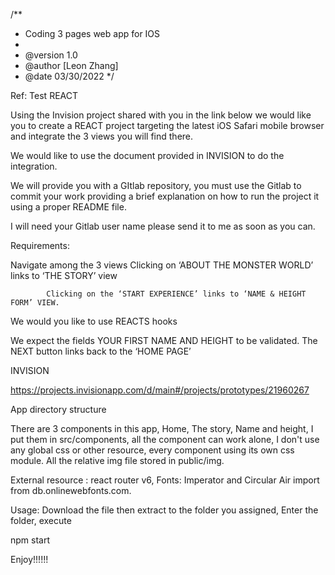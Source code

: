 /\*\*

- Coding 3 pages web app for IOS
-
- @version 1.0
- @author [Leon Zhang]
- @date 03/30/2022
  \*/

Ref:
Test REACT

Using the Invision project shared with you in the link below we would like you to create a REACT project targeting the latest iOS Safari mobile browser and integrate the 3 views you will find there.

We would like to use the document provided in INVISION to do the integration.

We will provide you with a GItlab repository, you must use the Gitlab to commit your work providing a brief explanation on how to run the project it using a proper README file.

I will need your Gitlab user name please send it to me as soon as you can.

Requirements:

Navigate among the 3 views
Clicking on ‘ABOUT THE MONSTER WORLD’ links to ‘THE STORY’ view

            Clicking on the ‘START EXPERIENCE’ links to ‘NAME & HEIGHT FORM’ VIEW.

We would you like to use REACTS hooks

We expect the fields YOUR FIRST NAME AND HEIGHT to be validated.
The NEXT button links back to the ‘HOME PAGE’

INVISION

https://projects.invisionapp.com/d/main#/projects/prototypes/21960267

App directory structure

There are 3 components in this app, Home, The story, Name and height, I put them in src/components, all the component can work alone, I don't use any global css or other resource, every component using its own css module. All the relative img file stored in public/img.

External resource : react router v6,
Fonts: Imperator and Circular Air import from db.onlinewebfonts.com.

Usage:
Download the file then extract to the folder you assigned,
Enter the folder, execute

npm start

Enjoy!!!!!!
